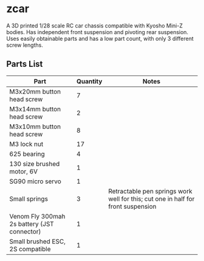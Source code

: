 # zcar
A 3D printed 1/28 scale RC car chassis compatible with Kyosho Mini-Z bodies. Has independent front suspension and pivoting rear suspension. Uses easily obtainable parts and has a low part count, with only 3 different screw lengths.

## Parts List

|  Part | Quantity   | Notes  |
|---|---|---|
|  M3x20mm button head screw | 7  |   |
|  M3x14mm button head screw | 2 |   |
|  M3x10mm button head screw | 8  |   |
|  M3 lock nut | 17 |
| 625 bearing | 4 |
| 130 size brushed motor, 6V | 1 |
| SG90 micro servo | 1 |
| Small springs | 3 | Retractable pen springs work well for this; cut one in half for front suspension |
| Venom Fly 300mah 2s battery (JST connector) | 1 |
| Small brushed ESC, 2S compatible | 1 |
